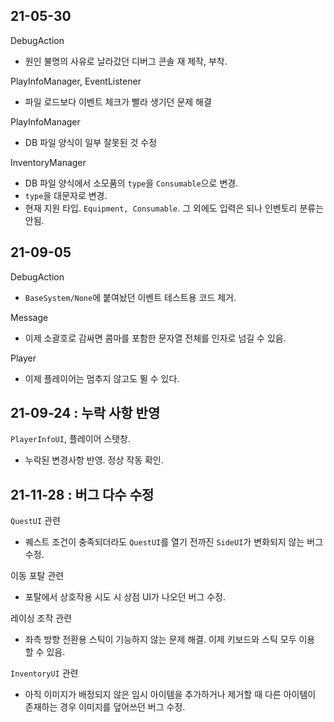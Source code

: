 ## 21-05-30
DebugAction
- 원인 불명의 사유로 날라갔던 디버그 콘솔 재 제작, 부착.

PlayInfoManager, EventListener
- 파일 로드보다 이벤트 체크가 빨라 생기던 문제 해결

PlayInfoManager
- DB 파일 양식이 일부 잘못된 것 수정

InventoryManager
- DB 파일 양식에서 소모품의 `type`을 `Consumable`으로 변경.
- `type`을 대문자로 변경.
- 현재 지원 타입. `Equipment, Consumable`. 그 외에도 입력은 되나 인벤토리 분류는 안됨.

## 21-09-05
DebugAction
- `BaseSystem/None`에 붙여놨던 이벤트 테스트용 코드 제거.

Message
- 이제 소괄호로 감싸면 콤마를 포함한 문자열 전체를 인자로 넘길 수 있음.

Player
- 이제 플레이어는 멈추지 않고도 뛸 수 있다.


## 21-09-24 : 누락 사항 반영
`PlayerInfoUI`, 플레이어 스탯창.
- 누락된 변경사항 반영. 정상 작동 확인.

## 21-11-28 : 버그 다수 수정
`QuestUI` 관련
- 퀘스트 조건이 충족되더라도 `QuestUI`를 열기 전까진 `SideUI`가 변화되지 않는 버그 수정.

이동 포탈 관련
- 포탈에서 상호작용 시도 시 상점 UI가 나오던 버그 수정.

레이싱 조작 관련
- 좌측 방향 전환용 스틱이 기능하지 않는 문제 해결. 이제 키보드와 스틱 모두 이용 할 수 있음.

`InventoryUI` 관련
- 아직 이미지가 배정되지 않은 임시 아이템을 추가하거나 제거할 때 다른 아이템이 존재하는 경우 이미지를 덮어쓰던 버그 수정.